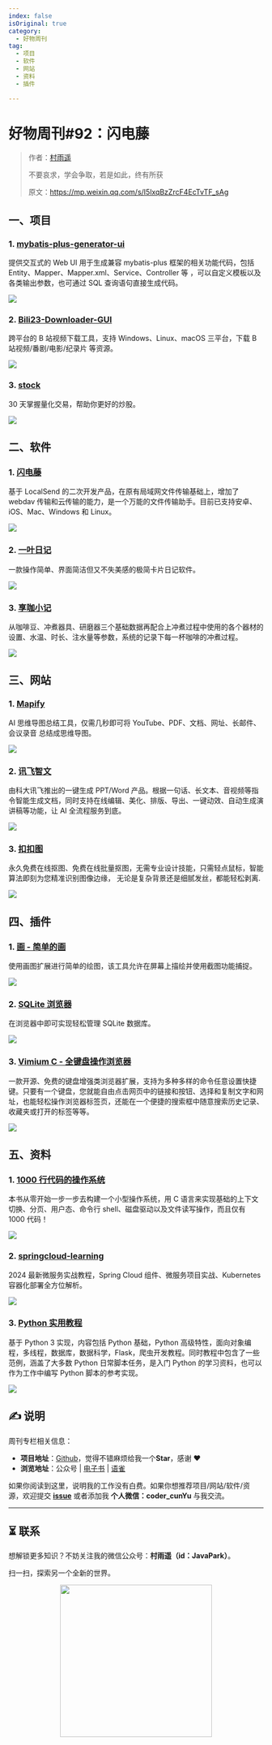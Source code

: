 ```yaml
---
index: false
isOriginal: true
category:
  - 好物周刊
tag:
  - 项目
  - 软件
  - 网站
  - 资料
  - 插件

---
```


# 好物周刊#92：闪电藤

> 作者：[村雨遥](https://github.com/cunyu1943)
> 
> 不要哀求，学会争取，若是如此，终有所获
> 
> 原文：https://mp.weixin.qq.com/s/I5lxqBzZrcF4EcTvTF_sAg

## 一、项目

### 1. [mybatis-plus-generator-ui](https://github.com/davidfantasy/mybatis-plus-generator-ui)

提供交互式的 Web UI 用于生成兼容 mybatis-plus 框架的相关功能代码，包括 Entity、Mapper、Mapper.xml、Service、Controller 等 ，可以自定义模板以及各类输出参数，也可通过 SQL 查询语句直接生成代码。

![](assets/0201-0207/1738799965282-e5b256cd-2100-40d1-8f3b-73179e7dddbc.webp)

### 2. [Bili23-Downloader-GUI](https://github.com/ScottSloan/Bili23-Downloader)

跨平台的 B 站视频下载工具，支持 Windows、Linux、macOS 三平台，下载 B 站视频/番剧/电影/纪录片 等资源。

![](assets/0201-0207/1738800286787-14e0925f-db34-48df-b07d-bc862501a8e6.webp)

### 3. [stock](https://github.com/Rockyzsu/stock)

30 天掌握量化交易，帮助你更好的炒股。

![](assets/0201-0207/1738800477925-7bdd5bc3-e7c9-437a-970d-06fed883b388.webp)

## 二、软件

### 1. [闪电藤](https://sdt.zishu.life/)

基于 LocalSend 的二次开发产品，在原有局域网文件传输基础上，增加了 webdav 传输和云传输的能力，是一个万能的文件传输助手。目前已支持安卓、iOS、Mac、Windows 和 Linux。

![](assets/0201-0207/1737016344201-8e33517a-0116-4f7e-b493-17e2419df1bb.webp)

### 2. [一叶日记](https://www.oneleaf.fun/)

一款操作简单、界面简洁但又不失美感的极简卡片日记软件。

![](assets/0201-0207/1737021019041-ddc96011-acb6-40f4-be63-3cc394809068.webp)

### 3. [享咖小记](https://coffee-note.xiangshikeji.com/)

从咖啡豆、冲煮器具、研磨器三个基础数据再配合上冲煮过程中使用的各个器材的设置、水温、时长、注水量等参数，系统的记录下每一杯咖啡的冲煮过程。

![](assets/0201-0207/1737021102273-8f80da48-0d8a-4fba-a175-0dfb94a7f5be.webp)

## 三、网站

### 1. [Mapify](https://mapify.so/)

AI 思维导图总结工具，仅需几秒即可将 YouTube、PDF、文档、网址、长邮件、会议录音 总结成思维导图。

![](assets/0201-0207/1736849723619-e6be3def-bdc4-471a-8d56-579e8df9de33.webp)

### 2. [讯飞智文](https://zhiwen.xfyun.cn/)

由科大讯飞推出的一键生成 PPT/Word 产品。根据一句话、长文本、音视频等指令智能生成文档，同时支持在线编辑、美化、排版、导出、一键动效、自动生成演讲稿等功能，让 AI 全流程服务到底。

![](assets/0201-0207/1736849794928-76c1cd08-818a-4400-935b-5247734d004f.webp)

### 3. [扣扣图](https://www.koukoutu.com/)

永久免费在线抠图、免费在线批量抠图，无需专业设计技能，只需轻点鼠标，智能算法即刻为您精准识别图像边缘， 无论是复杂背景还是细腻发丝，都能轻松剥离.

![](assets/0201-0207/1736849898393-6ebe0538-84ab-4d9c-bf3b-e9f9fa74960e.webp)

## 四、插件

### 1. [画 - 简单的画](https://chromewebstore.google.com/detail/画-简单的画/doiiaejbgndnnnomcdhefcbfnbbjfbib?hl=zh-CN)

使用画图扩展进行简单的绘图，该工具允许在屏幕上描绘并使用截图功能捕捉。

![](assets/0201-0207/1738799423125-326d7c97-6081-4f7d-9a4f-256f5281fa53.webp)

### 2. [SQLite 浏览器](https://chromewebstore.google.com/detail/sqlite-浏览器/iclckldkfemlnecocpphinnplnmijkol)

在浏览器中即可实现轻松管理 SQLite 数据库。

![](assets/0201-0207/1738799590819-820f5a77-2485-4067-ab01-9fda0807ab71.webp)

### 3. [Vimium C - 全键盘操作浏览器](https://chromewebstore.google.com/detail/vimium-c-全键盘操作浏览器/hfjbmagddngcpeloejdejnfgbamkjaeg)

一款开源、免费的键盘增强类浏览器扩展，支持为多种多样的命令任意设置快捷键。只要有一个键盘，您就能自由点击网页中的链接和按钮、选择和复制文字和网址，也能轻松操作浏览器标签页，还能在一个便捷的搜索框中随意搜索历史记录、收藏夹或打开的标签等等。

![](assets/0201-0207/1738799724454-c4103be8-a3b1-4a6a-8519-99c195a1beb0.webp)

## 五、资料

### 1. [1000 行代码的操作系统](https://github.com/nuta/operating-system-in-1000-lines)

本书从零开始一步一步去构建一个小型操作系统，用 C 语言来实现基础的上下文切换、分页、用户态、命令行 shell、磁盘驱动以及文件读写操作，而且仅有 1000 代码！

![](assets/0201-0207/1738799278951-174a891d-21ff-4fb5-af1c-0970484d4bf3.webp)

### 2. [springcloud-learning](https://github.com/macrozheng/springcloud-learning)

2024 最新微服务实战教程，Spring Cloud 组件、微服务项目实战、Kubernetes 容器化部署全方位解析。

![](assets/0201-0207/1738800117594-8b85c568-da86-4dd5-9c0a-2646d3b89e87.webp)

### 3. [Python 实用教程](https://github.com/shibing624/python-tutorial)

基于 Python 3 实现，内容包括 Python 基础，Python 高级特性，面向对象编程，多线程，数据库，数据科学，Flask，爬虫开发教程。同时教程中包含了一些范例，涵盖了大多数 Python 日常脚本任务，是入门 Python 的学习资料，也可以作为工作中编写 Python 脚本的参考实现。

![](assets/0201-0207/1738800802914-87ab176c-5597-4b3f-a52e-04b8979a0221.webp)

## ✍️ 说明

周刊专栏相关信息：

- **项目地址**：[Github](https://github.com/cunyu1943/weekly)，觉得不错麻烦给我一个**Star**，感谢 ❤️
- **浏览地址**：公众号 | [电子书](https://cunyu1943.github.io/weekly) | [语雀](https://yuque.com/cunyu1943/weekly)

如果你阅读到这里，说明我的工作没有白费。如果你想推荐项目/网站/软件/资源，欢迎提交 **[issue](https://github.com/cunyu1943/weekly/issues)** 或者添加我 **个人微信：coder_cunYu** 与我交流。

---

## ⏳ 联系

想解锁更多知识？不妨关注我的微信公众号：**村雨遥（id：JavaPark）**。

扫一扫，探索另一个全新的世界。

<center>
<img src="/contact/contact.png" width="300">
</center>


